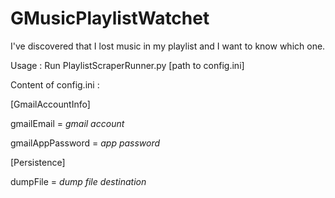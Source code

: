 # GMusicPlaylistWatchet
I've discovered that I lost music in my playlist and I want to know which one.

Usage :
Run PlaylistScraperRunner.py [path to config.ini]

Content of config.ini :

  [GmailAccountInfo]
  
  gmailEmail = *gmail account*
  
  gmailAppPassword = *app password*
  
  [Persistence]
  
  dumpFile = *dump file destination*
